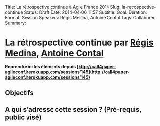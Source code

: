 Title: La rétrospective continue à Agile France 2014 
Slug: la-retrospective-continue
Status: Draft
Date: 2014-04-06 11:57
Subtitle: 
Goal: 
Duration: 
Format: Session
Speakers: Régis Medina, Antoine Contal
Tags: Collaborer
Summary: 


# La rétrospective continue par [Régis Medina](../bios/regis-medina.html), [Antoine Contal](../bios/antoine-contal.html)

**Reprendre ici les éléments depuis [http://call4paper-agileconf.herokuapp.com/sessions/145](http://call4paper-agileconf.herokuapp.com/sessions/145)**
## Objectifs

## A qui s'adresse cette session ? (Pré-requis, public visé)


